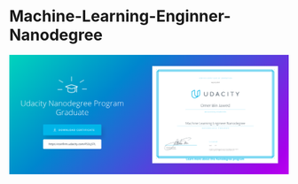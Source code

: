 # Machine-Learning-Enginner-Nanodegree

![Nanodegree](https://github.com/OBINJAWED/Machine-Learning-Enginner-Nanodegree/blob/master/Nanodegree%20Graduation.png? "Nanodegree Graduate")
